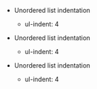 * Unordered list indentation
  * ul-indent: 4

* Unordered list indentation
   * ul-indent: 4

* Unordered list indentation
    * ul-indent: 4
